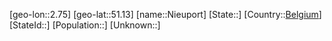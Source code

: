 ﻿---
location: [51.13,2.75]
type: City
tags:
- geo/City


SpocWebEntityId: 32914
isDeleted: false
confidential: public

---
[geo-lon::2.75]
[geo-lat::51.13]
[name::Nieuport]
[State::]
[Country::[Belgium](geo/Continent/Europe/Belgium.md)]
[StateId::]
[Population::]
[Unknown::]

